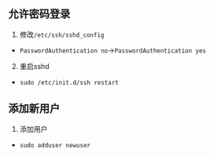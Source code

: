 ## 允许密码登录
1. 修改`/etc/ssh/sshd_config`
* `PasswordAuthentication no`->`PasswordAuthentication yes`
  
2. 重启sshd
* `sudo /etc/init.d/ssh restart`

## 添加新用户
1. 添加用户
* `sudo adduser newuser`
